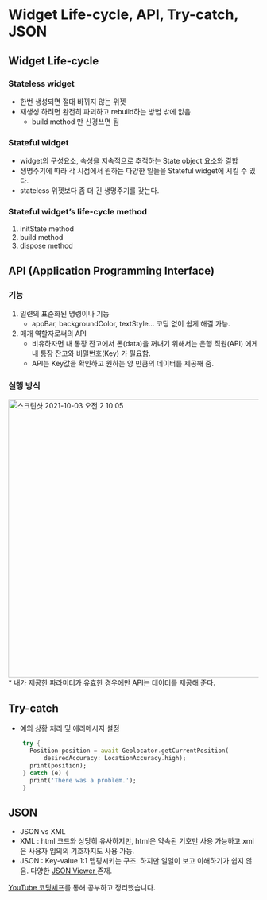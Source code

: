 # Widget Life-cycle, API, Try-catch, JSON
## Widget Life-cycle
### Stateless widget
* 한번 생성되면 절대 바뀌지 않는 위젯 
* 재생성 하려면 완전히 파괴하고 rebuild하는 방법 밖에 없음
	* build method 만 신경쓰면 됨

### Stateful widget
* widget의 구성요소, 속성을 지속적으로 추적하는 State object 요소와 결합
* 생명주기에 따라 각 시점에서 원하는 다양한 일들을 Stateful widget에 시킬 수 있다.
* stateless 위젯보다 좀 더 긴 생명주기를 갖는다.

### Stateful widget’s life-cycle method
1. initState method
2. build method
3. dispose method

## API (Application Programming Interface)
### 기능
1. 일련의 표준화된 명령이나 기능
	* appBar, backgroundColor, textStyle… 코딩 없이 쉽게 해결 가능.
2. 매개 역할자로써의 API
	* 비유하자면 내 통장 잔고에서 돈(data)을 꺼내기 위해서는 은행 직원(API) 에게 내 통장 잔고와 비밀번호(Key) 가 필요함.
	* API는 Key값을 확인하고 원하는 양 만큼의 데이터를 제공해 줌.

### 실행 방식
<img width="560" alt="스크린샷 2021-10-03 오전 2 10 05" src="https://user-images.githubusercontent.com/64299475/135726055-3eb3907b-9da6-4974-b01a-e415295cb202.png">
* 내가 제공한 파라미터가 유효한 경우에만 API는 데이터를 제공해 준다.


## Try-catch
* 예외 상황 처리 및 에러메시지 설정

```dart
    try {
      Position position = await Geolocator.getCurrentPosition(
          desiredAccuracy: LocationAccuracy.high);
      print(position);
    } catch (e) {
      print('There was a problem.');
    }
````


## JSON
* JSON vs XML
* XML : html 코드와 상당히 유사하지만, html은 약속된 기호만 사용 가능하고 xml 은 사용자 임의의 기호까지도 사용 가능. 
* JSON : Key-value 1:1 맵핑시키는 구조. 하지만 일일이 보고 이해하기가 쉽지 않음. 다양한 [JSON Viewer ](https://chrome.google.com/webstore/detail/json-viewer/efknglbfhoddmmfabeihlemgekhhnabb/related?hl=ko) 존재.


[YouTube 코딩셰프](https://www.youtube.com/watch?v=YqKMBQYZSmw&list=PLQt_pzi-LLfoOpp3b-pnnLXgYpiFEftLB&index=13)를 통해 공부하고 정리했습니다.